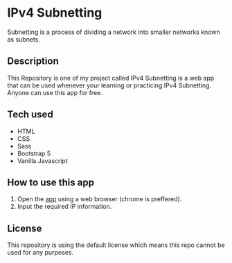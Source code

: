 # IPv4 Subnetting
Subnetting is a process of dividing a network into smaller networks known as subnets.

## Description
This Repository is one of my project called IPv4 Subnetting is a web app that can be used whenever
your learning or practicing IPv4 Subnetting. Anyone can use this app for free.

## Tech used
- HTML
- CSS
- Sass
- Bootstrap 5
- Vanilla Javascript

## How to use this app
1. Open the [app](https://ipv4subnetting.netlify.app/) using a web browser (chrome is preffered).
2. Input the required IP information.

## License
This repository is using the default license which means this repo cannot be used for any purposes.

